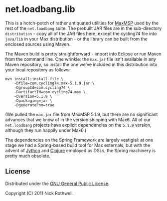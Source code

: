 # net.loadbang.lib

This is a hotch-potch of rather antiquated utilities for [MaxMSP][max]
used by the rest of the `net.loadbang` suite. The prebuilt JAR files
are in the sub-directory `distribution` - copy all of the JAR files
here, except the cycling74 file into `java/lib` in your Max
distribution - or the library can be built from the enclosed sources
using Maven.

The Maven build is pretty straightforward - import into Eclipse or run
Maven from the command line. One wrinkle: the `max.jar` file isn't
available in any Maven repository, so install the one we've included
in this distribution into your local repository as follows:

	mvn install:install-file \
	    -Dfile=com.cycling74.max-5.1.9.jar \
	    -DgroupId=com.cycling74 \
	    -DartifactId=com.cycling74.max \
	    -Dversion=5.1.9 \
	    -Dpackaging=jar \
	    -DgeneratePom=true

(We pulled the `max.jar` file from MaxMSP 5.1.9, but there are no
significant advances that we know of in the version shipping with
Max6. All of our `net.loadbang` projects have explicit dependencies on
the `5.1.9` version, although they run happily under Max6.)

The dependencies on the Spring Framework are largely vestigial: at one
stage we had a Spring-based build tool for Max externals, but with the
advent of [Jython][jython] and [Clojure][clojure] employed as DSLs,
the Spring machinery is pretty much obsolete.

## License

Distributed under the [GNU General Public License][gpl].

Copyright (C) 2011 Nick Rothwell.

[max]: http://cycling74.com/products/max/
[jython]: https://github.com/cassiel/net.loadbang.jython
[clojure]: https://github.com/cassiel/net.loadbang.clojure
[gpl]: http://www.gnu.org/copyleft/gpl.html
